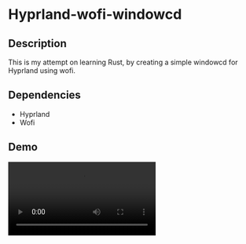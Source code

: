 Hyprland-wofi-windowcd
===

## Description

This is my attempt on learning Rust, by creating a simple windowcd for Hyprland using wofi.

## Dependencies
- Hyprland
- Wofi

## Demo
<video src="doc/assets/recording.mp4" width="300" />
